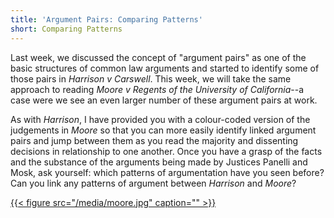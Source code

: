 ```yaml
---
title: 'Argument Pairs: Comparing Patterns'
short: Comparing Patterns
---
```



Last week, we discussed the concept of "argument pairs" as one of the basic structures of common law arguments and started to identify some of those pairs in *Harrison v Carswell*. This week, we will take the same approach to reading *Moore v Regents of the University of California*--a case were we see an even larger number of these argument pairs at work.

As with *Harrison*, I have provided you with a colour-coded version of the judgements in *Moore* so that you can more easily identify linked argument pairs and jump between them as you read the majority and dissenting decisions in relationship to one another. Once you have a grasp of the facts and the substance of the arguments being made by Justices Panelli and Mosk, ask yourself: which patterns of argumentation have you seen before? Can you link any patterns of argument between *Harrison* and *Moore*?

[{{< figure src="/media/moore.jpg" caption="" >}}]() 

